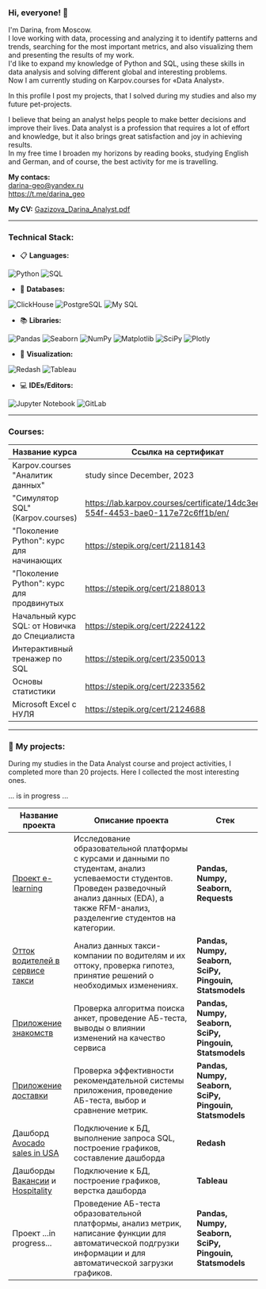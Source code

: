### Hi, everyone! 👋

<!--
**darina6688/darina6688** is a ✨ _special_ ✨ repository because its `README.md` (this file) appears on your GitHub profile.
-->


I'm Darina, from Moscow.  
I love working with data, processing and analyzing it to identify patterns and trends, searching for the most important metrics, and also visualizing them and presenting the results of my work.  
I'd like to expand my knowledge of Python and SQL, using these skills in data analysis and solving different global and interesting problems.  
Now I am currently studing on Karpov.courses for «Data Analyst».  

In this profile I post my projects, that I solved during my studies and also my future pet-projects.  

I believe that being an analyst helps people to make better decisions and improve their lives. Data analyst is a profession that requires a lot of effort and knowledge, but it also brings great satisfaction and joy in achieving results.  
In my free time I broaden my horizons by reading books, studying English and German, and of course, the best activity for me is travelling.  


**My contacs:**   
darina-geo@yandex.ru  
https://t.me/darina_geo   
   

**My CV:**   [Gazizova_Darina_Analyst.pdf](https://github.com/darina6688/darina6688/files/15052915/Gazizova_Darina_Analyst.pdf)
            
__________            

                           
### Technical Stack:   

- 📋 **Languages:**  

![Python](https://img.shields.io/badge/python-838485?style=for-the-badge&logo=python&logoColor=ffdd54)  ![SQL](https://img.shields.io/badge/SQL-838485?style=for-the-badge&logo=sql&logoColor=white)  

- 💾 **Databases:**   

![ClickHouse](https://img.shields.io/badge/ClickHouse-838485?style=for-the-badge&logo=clickhouse&logoColor=white)  ![PostgreSQL](https://img.shields.io/badge/PostgreSQL-838485?style=for-the-badge&logo=postgresql&logoColor=336791) ![My SQL](https://img.shields.io/badge/MySQL-838485?style=for-the-badge&logo=mysql&logoColor=white) 

- 📚 **Libraries:** 

![Pandas](https://img.shields.io/badge/pandas-838485?style=for-the-badge&logo=pandas&logoColor=white)
![Seaborn](https://img.shields.io/badge/seaborn-838485?style=for-the-badge&logo=seaborn&logoColor=FFFFFF)
![NumPy](https://img.shields.io/badge/numpy-838485?style=for-the-badge&logo=numpy&logoColor=4c74cc)
![Matplotlib](https://img.shields.io/badge/Matplotlib-838485?style=for-the-badge&logo=Matplotlib&logoColor=black)
![SciPy](https://img.shields.io/badge/SciPy-838485?style=for-the-badge&logo=scipy&logoColor=white)
![Plotly](https://img.shields.io/badge/Plotly-838485?style=for-the-badge&logo=plotly&logoColor=white) 

- 🎨 **Visualization:**  

![Redash](https://img.shields.io/badge/Redash-838485?style=for-the-badge&logo=redash&logoColor=white)
![Tableau](https://img.shields.io/badge/Tableau-838485?style=for-the-badge&logo=Tableau&logoColor=white)

- 💻 **IDEs/Editors:**  

![Jupyter Notebook](https://img.shields.io/badge/Jupyter%20Notebook-838485?style=for-the-badge&logo=jupyter&logoColor=F37626)
![GitLab](https://img.shields.io/badge/gitlab-838485?style=for-the-badge&logo=gitlab&logoColor=white)
_____________

### Courses:    

| Название курса | Ссылка на сертификат| 
|----------------|-----------------|
|Karpov.courses "Аналитик данных" |study since December, 2023|
|"Симулятор SQL" (Karpov.courses) |https://lab.karpov.courses/certificate/14dc3eec-554f-4453-bae0-117e72c6ff1b/en/ |
|"Поколение Python": курс для начинающих |https://stepik.org/cert/2118143 |
|"Поколение Python": курс для продвинутых |https://stepik.org/cert/2188013 |
|Начальный курс SQL: от Новичка до Специалиста |https://stepik.org/cert/2224122 |
|Интерактивный тренажер по SQL |https://stepik.org/cert/2350013 |
|Основы статистики |https://stepik.org/cert/2233562 |
|Microsoft Excel с НУЛЯ |https://stepik.org/cert/2124688 |

________________

### 📖 **My projects:**  

During my studies in the Data Analyst course and project activities, I completed more than 20 projects. Here I collected the most interesting ones.  

... is in progress ...  

|Название проекта| Описание проекта| Стек|
|----------------|-----------------|-----|
|[Проект e-learning](https://github.com/darina6688/Python/tree/main/First%20Project) | Исследование образовательной платформы с курсами и данными по студентам, анализ успеваемости студентов. Проведен разведочный анализ данных (EDA), а также RFM-анализ, разделенгие студентов на категории. |**Pandas, Numpy, Seaborn, Requests** |
|[Отток водителей в сервисе такси](https://github.com/darina6688/Statistics/blob/main/stat_taxi_churn.ipynb) |Анализ данных такси-компании по водителям и их оттоку, проверка гипотез, принятие решений о необходимых изменениях. |**Pandas, Numpy, Seaborn, SciPy, Pingouin, Statsmodels** |
|[Приложение знакомств](https://github.com/darina6688/Statistics/blob/main/ab_proj_dating.ipynb) |Проверка алгоритма поиска анкет, проведение АБ-теста, выводы о влиянии изменений на качество сервиса |**Pandas, Numpy, Seaborn, SciPy, Pingouin, Statsmodels**  |
|[Приложение доставки](https://github.com/darina6688/Statistics/blob/main/ab_proj_delivery.ipynb) |Проверка эффективности рекомендательной системы приложения, проведение АБ-теста, выбор и сравнение метрик. |**Pandas, Numpy, Seaborn, SciPy, Pingouin, Statsmodels**  |
|Дашборд [Avocado sales in USA](http://redash.lab.karpov.courses/public/dashboards/6HBK4cifXRmab9lIRgTr4GktIkhi1BRi1uUWBO41?org_slug=default)|Подключение к БД, выполнение запроса SQL, построение графиков, составление дашборда |**Redash**|  
|Дашборды [Вакансии](https://public.tableau.com/app/profile/darina.gazizova/viz/practice_lesson2/vacancy_hh) и [Hospitality](https://public.tableau.com/app/profile/darina.gazizova/viz/Karpov_Inn/Dashboard2)|Подключение к БД, построение графиков, верстка дашборда |**Tableau**|
|Проект  ...in progress... |Проведение АБ-теста образовательной платформы, анализ метрик, написание функции для автоматической подгрузки информации и для автоматической загрузки графиков. | **Pandas, Numpy, Seaborn, SciPy, Pingouin, Statsmodels** |

